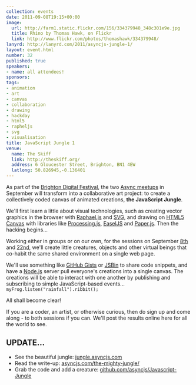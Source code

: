 ```yaml
--- 
collection: events
date: 2011-09-08T19:15+00:00
image: 
  url: http://farm1.static.flickr.com/156/334379948_348c301e9e.jpg
  title: Rhino by Thomas Hawk, on Flickr
  link: http://www.flickr.com/photos/thomashawk/334379948/
lanyrd: http://lanyrd.com/2011/asyncjs-jungle-1/
layout: event.html
number: 32
published: true
speakers:
- name: all attendees!
sponsors: 
tags: 
- animation
- art
- canvas
- collaboration
- drawing
- hackday
- html5
- rapheljs
- svg
- visualisation
title: JavaScript Jungle 1
venue: 
  name: The Skiff
  link: http://theskiff.org/
  address: 6 Gloucester Street, Brighton, BN1 4EW
  latlong: 50.826945,-0.136401
---
```


<p class="summary">As part of the <a href="http://brightondigitalfestival.co.uk">Brighton Digital Festival</a>, the two <a href="http://asyncjs.com">Async meetups</a> in September will transform into a collaborative art project: to create a collectively coded canvas of animated creations, <strong>the JavaScript Jungle</strong>.</p>

<p>We'll first learn a little about visual technologies, such as creating vector graphics in the browser with <a href="http://raphaeljs.com">Raphael.js</a> and <a href="http://en.wikipedia.org/wiki/Scalable_Vector_Graphics">SVG</a>, and drawing on <a href="http://asyncjs.com/canvas/">HTML5 Canvas</a> with libraries like <a href="http://processingjs.org">Processing.js</a>, <a href="http://easeljs.com">EaselJS</a> and <a href="http://paperjs.org">Paper.js</a>. Then the hacking begins...</p>

<p>Working either in groups or on our own, for the sessions on September <a href="http://lanyrd.com/2011/asyncjs-jungle-1/">8th</a> and <a href="http://lanyrd.com/2011/asyncjs-jungle-2/">22nd</a>, we'll create little creatures, objects and other virtual beings that co-habit the same shared environment on a single web page.</p>

<p>We'll use something like <a href="https://gist.github.com">GitHub Gists</a> or <a href="http://jsbin.com">JSBin</a> to share code snippets, and have a <a href="http://asyncjs.com/nodejs/">Node.js</a> server pull everyone's creations into a single canvas. The creations will be able to interact with one another by publishing and subscribing to simple JavaScript-based events... <code>myFrog.listen("rainfall").ribbit();</code></p>

<p>All shall become clear!</p>

<p>If you are a coder, an artist, or otherwise curious, then do sign up and come along - to both sessions if you can. We'll post the results online here for all the world to see.</p>

<h2>UPDATE...</h2>
<ul>
<li>See the beautiful jungle: <a href="http://jungle.asyncjs.com">jungle.asyncjs.com</a>
</li>
	<li>Read the write-up: <a href="http://asyncjs.com/the-mighty-jungle/">asyncjs.com/the-mighty-jungle/</a>
</li>
	<li>Grab the code and add a creature: <a href="http://github.com/asyncjs/Javascript-Jungle">github.com/asyncjs/Javascript-Jungle</a>
</li>
</ul>
